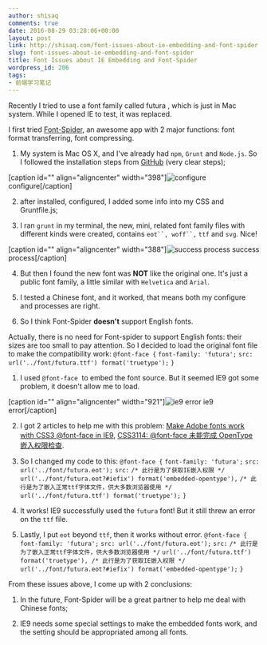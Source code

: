 ```yaml
---
author: shisaq
comments: true
date: 2016-08-29 03:28:06+00:00
layout: post
link: http://shisaq.com/font-issues-about-ie-embedding-and-font-spider.html
slug: font-issues-about-ie-embedding-and-font-spider
title: Font Issues about IE Embedding and Font-Spider
wordpress_id: 206
tags:
- 前端学习笔记
---
```


Recently I tried to use a font family called futura , which is just in Mac system. While I opened IE to test, it was replaced.

I first tried [Font-Spider](http://font-spider.org), an awesome app with 2 major functions: font format transferring, font compressing.



 	
  1. My system is Mac OS X, and I've already had `npm`, `Grunt` and `Node.js`. So I followed the installation steps from [GitHub](https://github.com/aui/grunt-font-spider) (very clear steps);

[caption id="" align="aligncenter" width="398"]![configure](http://7xpx1z.com1.z0.glb.clouddn.com/Snip20160828_34.png) configure[/caption]

 	
  2. after installed, configured, I added some info into my CSS and Gruntfile.js;

 	
  3. I ran `grunt` in my terminal, the new, mini, related font family files with different kinds were created, contains `eot``, woff``,` `ttf` and `svg`. Nice!

[caption id="" align="aligncenter" width="388"]![success process](http://7xpx1z.com1.z0.glb.clouddn.com/Snip20160828_37.png) success process[/caption]

 	
  4. But then I found the new font was **NOT** like the original one. It's just a public font family, a little similar with `Helvetica` and `Arial`.

 	
  5. I tested a Chinese font, and it worked, that means both my configure and processes are right.

 	
  6. So I think Font-Spider **doesn't** support English fonts.


Actually, there is no need for Font-spider to support English fonts: their sizes are too small to pay attention. So I decided to load the original font file to make the compatibility work:
`@font-face {`
`font-family: 'futura';`
`src: url('../font/futura.ttf') format('truetype');`
`}`



 	
  1. I used `@font-face`  to embed the font source. But it seemed IE9 got some problem, it doesn't allow me to load.

[caption id="" align="aligncenter" width="921"]![ie9 error](http://7xpx1z.com1.z0.glb.clouddn.com/Snip20160828_33.png) ie9 error[/caption]

 	
  2. I got 2 articles to help me with this problem: [Make Adobe fonts work with CSS3 @font-face in IE9](http://stackoverflow.com/a/9885826/5769598), [CSS3114: @font-face 未能完成 OpenType 嵌入权限检查](http://blog.csdn.net/shore_w/article/details/8976188).

 	
  3. So I changed my code to this:
`@font-face {`
`font-family: 'futura';`
`src: url('../font/futura.eot');`
`src:`
`/* 此行是为了获取IE嵌入权限 */`
`url('../font/futura.eot?#iefix') format('embedded-opentype'),`
`/* 此行是为了嵌入正常ttf字体文件，供大多数浏览器使用 */`
`url('../font/futura.ttf') format('truetype');`
`}`

 	
  4. It works! IE9 successfully used the `futura` font! But it still threw an error on the `ttf` file.

 	
  5. Lastly, I put `eot` beyond `ttf`, then it works without error.
`@font-face {`
`font-family: 'futura';`
`src: url('../font/futura.eot');`
`src:`
`/* 此行是为了嵌入正常ttf字体文件，供大多数浏览器使用 */`
`url('../font/futura.ttf') format('truetype'),
/* 此行是为了获取IE嵌入权限 */
url('../font/futura.eot?#iefix') format('embedded-opentype');`
`}`


From these issues above, I come up with 2 conclusions:

 	
  1. In the future, Font-Spider will be a great partner to help me deal with Chinese fonts;

 	
  2. IE9 needs some special settings to make the embedded fonts work, and the setting should be appropriated among all fonts.


